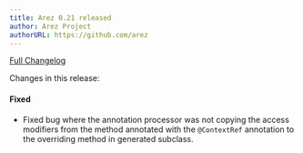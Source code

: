 ```yaml
---
title: Arez 0.21 released
author: Arez Project
authorURL: https://github.com/arez
---
```


[Full Changelog](https://github.com/arez/arez/compare/v0.20...v0.21)

Changes in this release:

#### Fixed
* Fixed bug where the annotation processor was not copying the access modifiers from the method annotated with the
  `@ContextRef` annotation to the overriding method in generated subclass.
